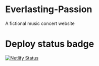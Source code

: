 # Everlasting-Passion
A fictional music concert website

# Deploy status badge
[![Netlify Status](https://api.netlify.com/api/v1/badges/f51dfe4a-6dfc-4d99-ad72-fdd3dd01916e/deploy-status)](https://app.netlify.com/sites/everlasting-passion/deploys)
